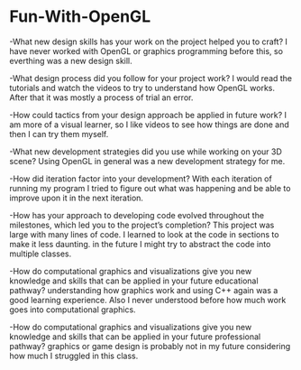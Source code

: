 # Fun-With-OpenGL

-What new design skills has your work on the project helped you to craft?
    I have never worked with OpenGL or graphics programming before this, so everthing was a new design skill.
    
-What design process did you follow for your project work?
    I would read the tutorials and watch the videos to try to understand how OpenGL works. After that it was mostly a process of trial an error.
    
-How could tactics from your design approach be applied in future work?
    I am more of a visual learner, so I like videos to see how things are done and then I can try them myself.

-What new development strategies did you use while working on your 3D scene?
    Using OpenGL in general was a new development strategy for me.
 
-How did iteration factor into your development?
    With each iteration of running my program I tried to figure out what was happening and be able to improve upon it in the next iteration.
 
-How has your approach to developing code evolved throughout the milestones, which led you to the project’s completion?
    This project was large with many lines of code. I learned to look at the code in sections to make it less daunting. in the future I might try to abstract the code into multiple classes.

-How do computational graphics and visualizations give you new knowledge and skills that can be applied in your future educational pathway?
    understanding how graphics work and using C++ again was a good learning experience. Also I never understood before how much work goes into computational graphics.
  
-How do computational graphics and visualizations give you new knowledge and skills that can be applied in your future professional pathway?
    graphics or game design is probably not in my future considering how much I struggled in this class.
